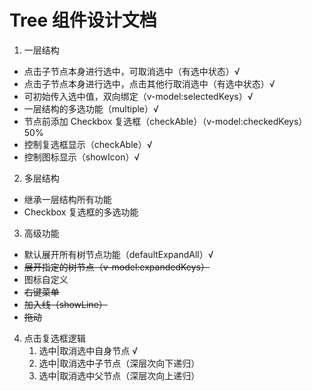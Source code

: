 # Tree 组件设计文档

1. 一层结构

- 点击子节点本身进行选中，可取消选中（有选中状态）√
- 点击子节点本身进行选中，点击其他行取消选中（有选中状态）√
- 可初始传入选中值，双向绑定（v-model:selectedKeys）√
- 一层结构的多选功能（multiple）√
- 节点前添加 Checkbox 复选框（checkAble）（v-model:checkedKeys）50%
- 控制复选框显示（checkAble）√
- 控制图标显示（showIcon）√

2. 多层结构

- 继承一层结构所有功能
- Checkbox 复选框的多选功能

3. 高级功能

- 默认展开所有树节点功能（defaultExpandAll）√
- ~~展开指定的树节点（v-model:expandedKeys）~~
- 图标自定义
- ~~右键菜单~~
- ~~加入线（showLine）~~
- ~~拖动~~

4. 点击复选框逻辑
   1. 选中|取消选中自身节点 √
   2. 选中|取消选中子节点（深层次向下递归）
   3. 选中|取消选中父节点（深层次向上递归）
